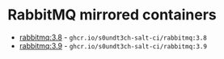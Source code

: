 # RabbitMQ mirrored containers

- [rabbitmq:3.8](https://hub.docker.com/r/_/rabbitmq/tags?name=3.8) - `ghcr.io/s0undt3ch-salt-ci/rabbitmq:3.8`
- [rabbitmq:3.9](https://hub.docker.com/r/_/rabbitmq/tags?name=3.9) - `ghcr.io/s0undt3ch-salt-ci/rabbitmq:3.9`
